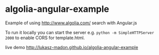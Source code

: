 algolia-angular-example
=======================

Example of using http://www.algolia.com/ search with Angular.js

To run it locally you can start the server e.g. ```python -m SimpleHTTPServer 2000``` to enable CORS for template.html.

live demo http://lukasz-madon.github.io/algolia-angular-example
